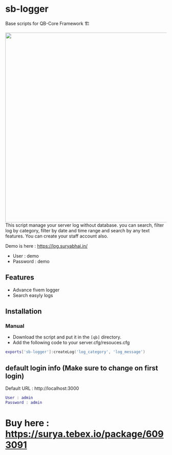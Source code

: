 # sb-logger
Base scripts for QB-Core Framework :building_construction:

<img width="752" height="592" src="https://media.discordapp.net/attachments/977999778535321660/1204777086578073620/image.png?ex=65d5f719&is=65c38219&hm=24a0a82b13d58f03f3fd8c985af862308917007dd6d73df594efad284b92a13d&=&format=webp&quality=lossless&width=752&height=592">
This script manage your server log without database. you can search, filter log by category, filter by date and time range and search by any text features. You can create your staff account also.

Demo is here : https://log.suryabhai.in/
- User : demo
- Password : demo

## Features
- Advance fivem logger
- Search easyly logs


## Installation
### Manual
- Download the script and put it in the `[qb]` directory.
- Add the following code to your server.cfg/resouces.cfg


```Lua
exports['sb-logger']:createLog('log_category', 'log_message')               -- from client and server
```



## default login info (Make sure to change on first login)
Default URL : http://localhost:3000
```Lua
User : admin
Password : admin
```

# Buy here : https://surya.tebex.io/package/6093091
